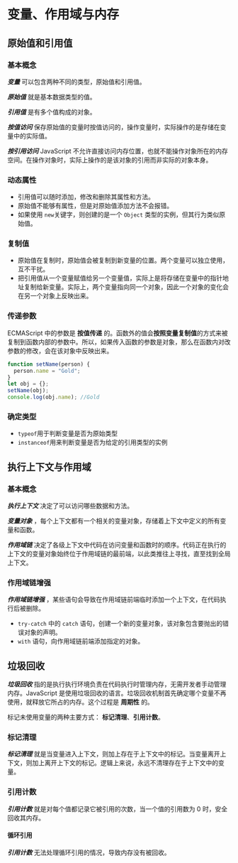 # 变量、作用域与内存

## 原始值和引用值

### 基本概念

**_变量_** 可以包含两种不同的类型，原始值和引用值。

**_原始值_** 就是基本数据类型的值。

**_引用值_** 是有多个值构成的对象。

**_按值访问_** 保存原始值的变量时按值访问的，操作变量时，实际操作的是存储在变量中的实际值。

**_按引用访问_** JavaScript 不允许直接访问内存位置，也就不能操作对象所在的内存空间。在操作对象时，实际上操作的是该对象的引用而非实际的对象本身。

### 动态属性

- 引用值可以随时添加，修改和删除其属性和方法。
- 原始值不能够有属性，但是对原始值添加方法不会报错。
- 如果使用 `new`关键字，则创建的是一个 `Object` 类型的实例，但其行为类似原始值。

### 复制值

- 原始值在复制时，原始值会被复制到新变量的位置。两个变量可以独立使用，互不干扰。
- 把引用值从一个变量赋值给另一个变量值，实际上是将存储在变量中的指针地址复制给新变量。实际上，两个变量指向同一个对象，因此一个对象的变化会在另一个对象上反映出来。

### 传递参数

ECMAScript 中的参数是 **按值传递** 的。函数外的值会**按照变量复制值**的方式来被复制到函数内部的参数中。所以，如果传入函数的参数是对象，那么在函数内对改参数的修改，会在该对象中反映出来。

```js
function setName(person) {
  person.name = "Gold";
}
let obj = {};
setName(obj);
console.log(obj.name); //Gold
```

### 确定类型

- `typeof`用于判断变量是否为原始类型
- `instanceof`用来判断变量是否为给定的引用类型的实例

## 执行上下文与作用域

### 基本概念

**_执行上下文_** 决定了可以访问哪些数据和方法。

**_变量对象_** ，每个上下文都有一个相关的变量对象，存储着上下文中定义的所有变量和函数。

**_作用域链_** 决定了各级上下文中代码在访问变量和函数时的顺序。代码正在执行的上下文的变量对象始终位于作用域链的最前端，以此类推往上寻找，直至找到全局上下文。

### 作用域链增强

**_作用域链增强_** ，某些语句会导致在作用域链前端临时添加一个上下文，在代码执行后被删除。

- `try-catch` 中的 `catch` 语句，创建一个新的变量对象，该对象包含要抛出的错误对象的声明。
- `with` 语句，向作用域链前端添加指定的对象。

## 垃圾回收

**_垃圾回收_** 指的是执行执行环境负责在代码执行时管理内存，无需开发者手动管理内存。JavaScript 是使用垃圾回收的语言。垃圾回收机制首先确定哪个变量不再使用，就释放它所占的内存。这个过程是 **周期性** 的。

标记未使用变量的两种主要方式： **标记清理**、**引用计数**。

### 标记清理

**_标记清理_** 就是当变量进入上下文，则加上存在于上下文中的标记。当变量离开上下文，则加上离开上下文的标记。逻辑上来说，永远不清理存在于上下文中的变量。

### 引用计数

**_引用计数_** 就是对每个值都记录它被引用的次数，当一个值的引用数为 0 时，安全回收其内存。

#### 循环引用

**_引用计数_** 无法处理循环引用的情况，导致内存没有被回收。
